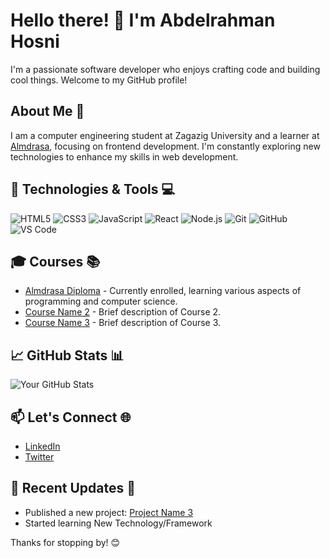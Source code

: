 # Hello there! 👋 I'm Abdelrahman Hosni

I'm a passionate software developer who enjoys crafting code and building cool things. Welcome to my GitHub profile!

<!-- ![Coding](https://raw.githubusercontent.com/your-username/your-repository/main/path-to-your-image.jpg) -->

## About Me 🚀

I am a computer engineering student at Zagazig University and a learner at [Almdrasa](https://almdrasa.com/), focusing on frontend development. I'm constantly exploring new technologies to enhance my skills in web development.

## 🔧 Technologies & Tools 💻

![HTML5](https://img.shields.io/badge/HTML5-E34F26?style=flat-square&logo=html5&logoColor=white)
![CSS3](https://img.shields.io/badge/CSS3-1572B6?style=flat-square&logo=css3&logoColor=white)
![JavaScript](https://img.shields.io/badge/JavaScript-F7DF1E?style=flat-square&logo=javascript&logoColor=black)
![React](https://img.shields.io/badge/React-61DAFB?style=flat-square&logo=react&logoColor=white)
![Node.js](https://img.shields.io/badge/Node.js-339933?style=flat-square&logo=node.js&logoColor=white)
![Git](https://img.shields.io/badge/Git-F05032?style=flat-square&logo=git&logoColor=white)
![GitHub](https://img.shields.io/badge/GitHub-181717?style=flat-square&logo=github&logoColor=white)
![VS Code](https://img.shields.io/badge/VS_Code-007ACC?style=flat-square&logo=visual-studio-code&logoColor=white)

## 🎓 Courses 📚

- [Almdrasa Diploma](https://almdrasa.com/) - Currently enrolled, learning various aspects of programming and computer science.
- [Course Name 2](link_to_course_2) - Brief description of Course 2.
- [Course Name 3](link_to_course_3) - Brief description of Course 3.

## 📈 GitHub Stats 📊

![Your GitHub Stats](https://github-readme-stats.vercel.app/api?username=Abdo-Hosni123&show_icons=true&hide=contribs,issues&count_private=true&hide_title=true&theme=radical)

## 📫 Let's Connect 🌐

- [LinkedIn](www.linkedin.com/in/abdelrahman-hosni)
- [Twitter](link_to_twitter)

## 🚀 Recent Updates 🚨

- Published a new project: [Project Name 3](https://github.com/your-username/link_to_project_3)
- Started learning New Technology/Framework

Thanks for stopping by! 😊
